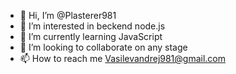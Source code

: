 - 👋 Hi, I’m @Plasterer981
- 👀 I’m interested in beckend node.js
- 🌱 I’m currently learning JavaScript
- 💞️ I’m looking to collaborate on any stage
- 📫 How to reach me Vasilevandrej981@gmail.com

<!---
Plasterer981/Plasterer981 is a ✨ special ✨ repository because its `README.md` (this file) appears on your GitHub profile.
You can click the Preview link to take a look at your changes.
--->
